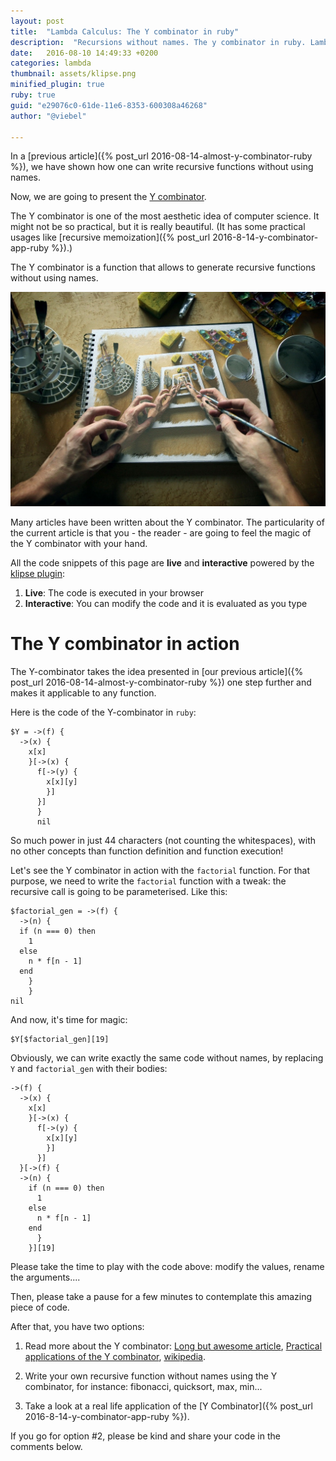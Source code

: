 ```yaml
---
layout: post
title:  "Lambda Calculus: The Y combinator in ruby"
description:  "Recursions without names. The y combinator in ruby. Lambda Calculus."
date:   2016-08-10 14:49:33 +0200
categories: lambda
thumbnail: assets/klipse.png
minified_plugin: true
ruby: true
guid: "e29076c0-61de-11e6-8353-600308a46268"
author: "@viebel"

---
```


In a [previous article]({% post_url 2016-08-14-almost-y-combinator-ruby %}), we have shown how one can write recursive functions without using names.

Now, we are going to present the [Y combinator](https://en.wikipedia.org/wiki/Fixed-point_combinator).


The Y combinator is one of the most aesthetic idea of computer science. It might not be so practical, but it is really beautiful.  (It has some practical usages like [recursive memoization]({% post_url 2016-8-14-y-combinator-app-ruby %}).)

The Y combinator is a function that allows to generate recursive functions without using names.

![Recursive](/assets/drawing-recursive.jpg)

Many articles have been written about the Y combinator. The particularity of the current article is that you - the reader - are going to feel the magic of the Y combinator with your hand.


All the code snippets of this page are **live** and **interactive** powered by the [klipse plugin](https://github.com/viebel/klipse):

1. **Live**: The code is executed in your browser
2. **Interactive**: You can modify the code and it is evaluated as you type


# The Y combinator in action


The Y-combinator takes the idea presented in [our previous article]({% post_url 2016-08-14-almost-y-combinator-ruby %}) one step further and makes it applicable to any function.


Here is the code of the Y-combinator in `ruby`:

~~~klipse-eval-ruby
$Y = ->(f) {
  ->(x) {
    x[x]
    }[->(x) {
      f[->(y) {
        x[x][y]
        }]
      }]
      }
      nil
~~~

So much power in just 44 characters (not counting the whitespaces), with no other concepts than function definition and function execution!


Let's see the Y combinator in action with the `factorial` function. For that purpose, we need to write the `factorial` function with a tweak: the recursive call is going to be parameterised. Like this:

~~~klipse-eval-ruby
$factorial_gen = ->(f) {
  ->(n) {
  if (n === 0) then
    1
  else 
    n * f[n - 1]
  end
    }
    }
nil
~~~


And now, it's time for magic:

~~~klipse-eval-ruby
$Y[$factorial_gen][19]
~~~

Obviously, we can write exactly the same code without names, by replacing `Y` and `factorial_gen` with their bodies:

~~~klipse-eval-ruby
->(f) {
  ->(x) {
    x[x]
    }[->(x) {
      f[->(y) {
        x[x][y]
        }]
      }]
  }[->(f) {
  ->(n) {
    if (n === 0) then
      1
    else 
      n * f[n - 1]
    end
      }
    }][19]
~~~

Please take the time to play with the code above: modify the values, rename the arguments....

Then, please take a pause for a few minutes to contemplate this amazing piece of code.

After that, you have two options:

1. Read more about the Y combinator: [Long but awesome article](http://mvanier.livejournal.com/2897.html), [Practical applications of the Y combinator](http://www.viksit.com/tags/clojure/practical-applications-y-combinator-clojure/), [wikipedia](https://en.wikipedia.org/wiki/Fixed-point_combinator).

2. Write your own recursive function without names using the Y combinator, for instance: fibonacci, quicksort, max, min...

3. Take a look at a real life application of the [Y Combinator]({% post_url 2016-8-14-y-combinator-app-ruby %}).

If you go for option #2, please be kind and share your code in the comments below.



